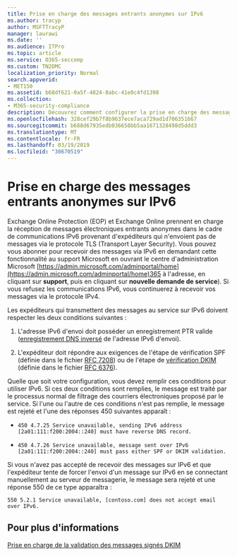 ```yaml
---
title: Prise en charge des messages entrants anonymes sur IPv6
ms.author: tracyp
author: MSFTTracyP
manager: laurawi
ms.date: ''
ms.audience: ITPro
ms.topic: article
ms.service: O365-seccomp
ms.custom: TN2DMC
localization_priority: Normal
search.appverid:
- MET150
ms.assetid: b68df621-0a5f-4824-8abc-41e0c4fd1398
ms.collection:
- M365-security-compliance
description: Découvrez comment configurer la prise en charge des messages anonymes provenant de sources IPv6 pour Exchange Online Protection et Exchange Online.
ms.openlocfilehash: 328cef29b7f8b9637ece7aca729ad1d706351667
ms.sourcegitcommit: b688d67935edb036658bb5aa1671328498d5ddd3
ms.translationtype: MT
ms.contentlocale: fr-FR
ms.lasthandoff: 03/19/2019
ms.locfileid: "30670519"
---
```

# <a name="support-for-anonymous-inbound-email-messages-over-ipv6"></a>Prise en charge des messages entrants anonymes sur IPv6

Exchange Online Protection (EOP) et Exchange Online prennent en charge la réception de messages électroniques entrants anonymes dans le cadre de communications IPv6 provenant d'expéditeurs qui n'envoient pas de messages via le protocole TLS (Transport Layer Security). Vous pouvez vous abonner pour recevoir des messages via IPv6 en demandant cette fonctionnalité au support Microsoft en ouvrant le centre d'administration Microsoft [https://admin.microsoft.com/adminportal/home](https://admin.microsoft.com/adminportal/home)365 à l'adresse, en cliquant sur **support**, puis en cliquant sur **nouvelle demande de service**). Si vous refusez les communications IPv6, vous continuerez à recevoir vos messages via le protocole IPv4.
  
Les expéditeurs qui transmettent des messages au service sur IPv6 doivent respecter les deux conditions suivantes :
  
1. L'adresse IPv6 d'envoi doit posséder un enregistrement PTR valide ([enregistrement DNS inversé](https://en.wikipedia.org/wiki/Reverse_DNS_lookup) de l'adresse IPv6 d'envoi). 
    
2. L'expéditeur doit répondre aux exigences de l'étape de vérification SPF (définie dans le fichier [RFC 7208](https://tools.ietf.org/html/rfc7208)) ou de l'étape de [vérification DKIM](http://dkim.org/) (définie dans le fichier [RFC 6376](https://www.rfc-editor.org/rfc/rfc6376.txt)).
    
Quelle que soit votre configuration, vous devez remplir ces conditions pour utiliser IPv6. Si ces deux conditions sont remplies, le message est traité par le processus normal de filtrage des courriers électroniques proposé par le service. Si l'une ou l'autre de ces conditions n'est pas remplie, le message est rejeté et l'une des réponses 450 suivantes apparaît :
  
-  `450 4.7.25 Service unavailable, sending IPv6 address [2a01:111:f200:2004::240] must have reverse DNS record.`
    
-  `450 4.7.26 Service unavailable, message sent over IPv6 [2a01:111:f200:2004::240] must pass either SPF or DKIM validation.`
    
Si vous n'avez pas accepté de recevoir des messages sur IPv6 et que l'expéditeur tente de forcer l'envoi d'un message sur IPv6 en se connectant manuellement au serveur de messagerie, le message sera rejeté et une réponse 550 de ce type apparaîtra :
  
 `550 5.2.1 Service unavailable, [contoso.com] does not accept email over IPv6.`
  
## <a name="for-more-information"></a>Pour plus d'informations

[Prise en charge de la validation des messages signés DKIM](support-for-validation-of-dkim-signed-messages.md)
  

